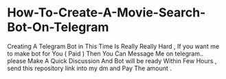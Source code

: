 # How-To-Create-A-Movie-Search-Bot-On-Telegram

Creating A Telegram Bot in This Time Is Really Really Hard , 
If you want me to make bot for You ( Paid ) Then You Can Message Me on telegram.. 
please Make A Quick Discussion And Bot will be ready Within Few Hours , 
send this repository link into my dm and Pay The amount .

